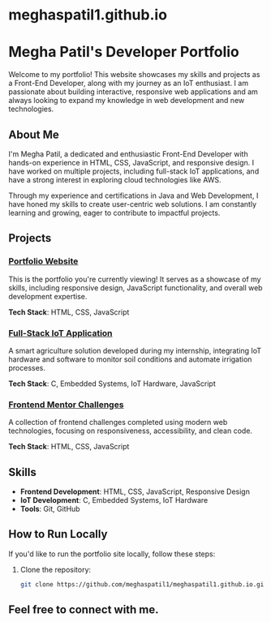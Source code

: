 # meghaspatil1.github.io
# Megha Patil's Developer Portfolio

Welcome to my portfolio! This website showcases my skills and projects as a Front-End Developer, along with my journey as an IoT enthusiast. I am passionate about building interactive, responsive web applications and am always looking to expand my knowledge in web development and new technologies.

## About Me

I'm Megha Patil, a dedicated and enthusiastic Front-End Developer with hands-on experience in HTML, CSS, JavaScript, and responsive design. I have worked on multiple projects, including full-stack IoT applications, and have a strong interest in exploring cloud technologies like AWS.

Through my experience and certifications in Java and Web Development, I have honed my skills to create user-centric web solutions. I am constantly learning and growing, eager to contribute to impactful projects.

## Projects

### [Portfolio Website](https://meghaspatil1.github.io/)
This is the portfolio you're currently viewing! It serves as a showcase of my skills, including responsive design, JavaScript functionality, and overall web development expertise.

**Tech Stack**: HTML, CSS, JavaScript

### [Full-Stack IoT Application](#)
A smart agriculture solution developed during my internship, integrating IoT hardware and software to monitor soil conditions and automate irrigation processes.

**Tech Stack**: C, Embedded Systems, IoT Hardware, JavaScript

### [Frontend Mentor Challenges](#)
A collection of frontend challenges completed using modern web technologies, focusing on responsiveness, accessibility, and clean code.

**Tech Stack**: HTML, CSS, JavaScript

## Skills

- **Frontend Development**: HTML, CSS, JavaScript, Responsive Design
- **IoT Development**: C, Embedded Systems, IoT Hardware
- **Tools**: Git, GitHub

## How to Run Locally

If you'd like to run the portfolio site locally, follow these steps:

1. Clone the repository:
   ```bash
   git clone https://github.com/meghaspatil1/meghaspatil1.github.io.git

## Feel free to connect with me.

